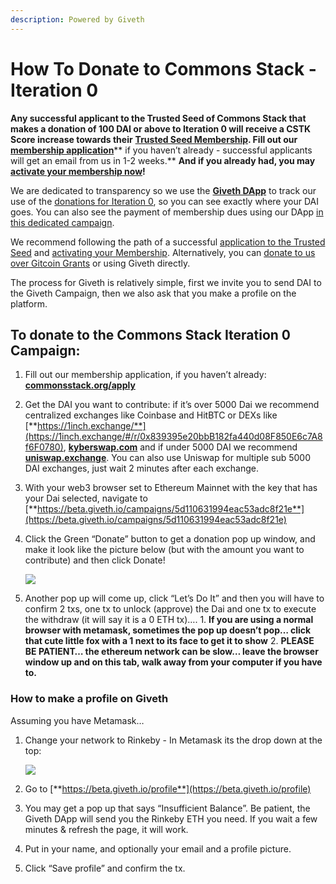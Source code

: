 ```yaml
---
description: Powered by Giveth
---
```


# How To Donate to Commons Stack - Iteration 0

**Any successful applicant to the Trusted Seed of Commons Stack that makes a donation of 100 DAI or above to Iteration 0 will receive a CSTK Score increase towards their** [**Trusted Seed Membership**](https://medium.com/giveth/the-trusted-seed-of-the-commons-stack-5af6fb04cd30)**. Fill out our** [**membership application**](https://commonsstack.org/apply)** if you haven’t already - successful applicants will get an email from us in 1-2 weeks.** **And if you already had, you may [activate your membership now](https://medium.com/commonsstack/join-the-commons-stacks-trusted-seed-swiss-association-ed51a356cb6c)!**

We are dedicated to transparency so we use the [**Giveth DApp**](https://beta.giveth.io/) to track our use of the [donations for Iteration 0](https://beta.giveth.io/campaign/commons-stack-community-iteration-0), so you can see exactly where your DAI goes. You can also see the payment of membership dues using our DApp [in this dedicated campaign](https://beta.giveth.io/campaign/commons-stack-association).

We recommend following the path of a successful [application to the Trusted Seed](https://commonsstack.org/apply) and [activating your Membership](https://medium.com/commonsstack/join-the-commons-stacks-trusted-seed-swiss-association-ed51a356cb6c). Alternatively, you can [donate to us over Gitcoin Grants](https://gitcoin.co/grants/539/the-commons-stack-iteration-0) or using Giveth directly.

The process for Giveth is relatively simple, first we invite you to send DAI to the Giveth Campaign, then we also ask that you make a profile on the platform.

## **To donate to the Commons Stack Iteration 0 Campaign:**

1. Fill out our membership application, if you haven’t already: [**commonsstack.org/apply**](https://commonsstack.org/apply) 
2. Get the DAI you want to contribute: if it’s over 5000 Dai we recommend centralized exchanges like Coinbase and HitBTC or DEXs like [**https://1inch.exchange/**](https://1inch.exchange/#/r/0x839395e20bbB182fa440d08F850E6c7A8f6F0780), [**kyberswap.com**](https://kyberswap.com/swap/eth-dai) and if under 5000 DAI we recommend [**uniswap.exchange**](https://uniswap.exchange/swap). You can also use Uniswap for multiple sub 5000 DAI exchanges, just wait 2 minutes after each exchange. 
3. With your web3 browser set to Ethereum Mainnet with the key that has your Dai selected, navigate to [**https://beta.giveth.io/campaigns/5d110631994eac53adc8f21e**](https://beta.giveth.io/campaigns/5d110631994eac53adc8f21e) 
4. Click the Green “Donate” button to get a donation pop up window, and make it look like the picture below \(but with the amount you want to contribute\) and then click Donate!

   ![](https://lh4.googleusercontent.com/JVcKJU3_wNP9DjIHb_5MsnDY7qHMZuwzPO36ZA1lJaJ29o-x7pcTL1IVP-xiaQz3SlCR6NcfVAtc1BHglJUnc5nYrxJf8pjhXpNQx5_H0ngu6baTEXh80ZzRiKyqDl8tfGgshoHI)

5. Another pop up will come up, click “Let’s Do It” and then you will have to confirm 2 txs, one tx to unlock \(approve\) the Dai and one tx to execute the withdraw \(it will say it is a 0 ETH tx\)…. 1. **If you are using a normal browser with metamask, sometimes the pop up doesn’t pop… click that cute little fox with a 1 next to its face to get it to show** 2. **PLEASE BE PATIENT… the ethereum network can be slow… leave the browser window up and on this tab, walk away from your computer if you have to.**

### **How to make a profile on Giveth**

Assuming you have Metamask…

1. Change your network to Rinkeby - In Metamask its the drop down at the top:

   ![](https://lh6.googleusercontent.com/a28H93GA0mopviAtJ5JP2AffHlkC6Rbin1MYDxzFUJ9iZMYWZB-I0sLZ0dDsUrXdUHflQbdSVZ9YeAMR__qUgo9hFUqByRK6h27rjLjwfrJCtiqb7fzW4H-Uy2-LEvw-RPuf87ye)

2. Go to [**https://beta.giveth.io/profile**](https://beta.giveth.io/profile)
3. You may get a pop up that says “Insufficient Balance”. Be patient, the Giveth DApp will send you the Rinkeby ETH you need. If you wait a few minutes & refresh the page, it will work.
4. Put in your name, and optionally your email and a profile picture.
5. Click “Save profile” and confirm the tx.

